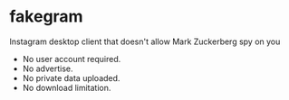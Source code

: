 # fakegram

Instagram desktop client that doesn't allow Mark Zuckerberg spy on you

- No user account required.
- No advertise.
- No private data uploaded.
- No download limitation.
